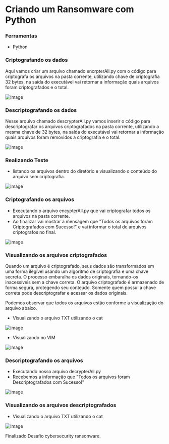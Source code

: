# Criando um Ransomware com Python

### Ferramentas

- Python

### Criptografando os dados
Aqui vamos criar um arquivo chamado encrpterAll.py com o código para criptografa os arquivos na pasta corrente, utilizando chave de criptografia 32 bytes, na saída do executável vai retornar a informação quais arquivos foram criptografados e o total.

![image](https://github.com/user-attachments/assets/2c839392-9737-4c5d-ac1c-0cfcf113147f)




### Descriptografando os dados
Nesse arquivo chamado descrypterAll.py vamos inserir o código para descriptografar os arquivos criptografados na pasta corrente, utilizando a mesma chave de 32 bytes, na saída do executável vai retornar a informação quais arquivos foram removidos a criptografia e o total.

![image](https://github.com/user-attachments/assets/21b014a7-5401-4199-9e3f-2c04153a7420)




### Realizando Teste


- listando os arquivos dentro do diretório e visualizando o conteúdo do arquivo sem criptografia.

![image](https://github.com/user-attachments/assets/bfb0617c-523d-4926-9fea-eb97ba40ceb0)

### Criptografando os arquivos

- Executando o arquivo encypterAll.py que vai criptografar todos os arquivos na pasta corrente.
- Ao finalizar vai mostrar a mensagem que "Todos os arquivos foram Criptografados com Sucesso!" e vai informar o total de arquivos criptografos no final.

![image](https://github.com/user-attachments/assets/4b718451-de8b-4ec3-8f13-d655903a025d)



### Visualizando os arquivos criptografados

Quando um arquivo é criptografado, seus dados são transformados em uma forma ilegível usando um algoritmo de criptografia e uma chave secreta. O processo embaralha os dados originais, tornando-os inacessíveis sem a chave correta. O arquivo criptografado é armazenado de forma segura, protegendo seu conteúdo. Somente quem possui a chave correta pode descriptografar e acessar os dados originais.

Podemos observar que todos os arquivos estão conforme a visualização do arquivo abaixo.

- Visualizando o arquivo TXT utilizando o cat
  
![image](https://github.com/user-attachments/assets/7bac27b7-46ad-44b5-bdc3-5b34a86a0202)


- Visualizando no VIM
  
![image](https://github.com/user-attachments/assets/e99d4f68-ae66-417d-9615-0092f2d3deba)


### Descriptografando os arquivos

- Executando nosso arquivo decrypterAll.py
- Recebemos a informação que "Todos os arquivos foram Descriptografados com Sucesso!"

![image](https://github.com/user-attachments/assets/29a2a1a6-9742-4032-b145-b5b0188b073d)




### Visualizando os arquivos descriptografados


- Visualizando o arquivo TXT utilizando o cat

![image](https://github.com/user-attachments/assets/84dfe17b-a668-4814-a20b-0d051508e026)


Finalizado Desafio cybersecurity ransonware. 
